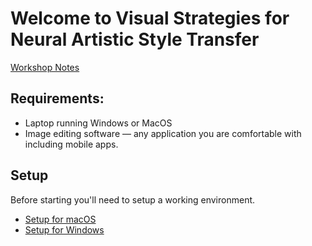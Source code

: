 # Welcome to Visual Strategies for Neural Artistic Style Transfer
[Workshop Notes](https://github.com/skinjester/visual-strategies/wiki)

## Requirements: ##
* Laptop running Windows or MacOS
* Image editing software — any application you are comfortable with including mobile apps.


## Setup
Before starting you'll need to setup a working environment.  
- [Setup for macOS](https://github.com/skinjester/visual-strategies/wiki/Setup-for-macOS)    
- [Setup for Windows](https://github.com/skinjester/visual-strategies/wiki/Setup-for-Windows)   


